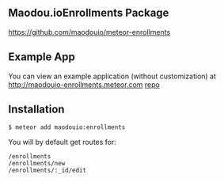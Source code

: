 ## Maodou.ioEnrollments Package
https://github.com/maodouio/meteor-enrollments

## Example App
You can view an example application (without customization) at
http://maodouio-enrollments.meteor.com
[repo](https://github.com/maodouio/meteor-skeleton)

## Installation
```
$ meteor add maodouio:enrollments
```
You will by default get routes for:
```
/enrollments
/enrollments/new
/enrollments/:_id/edit
```
